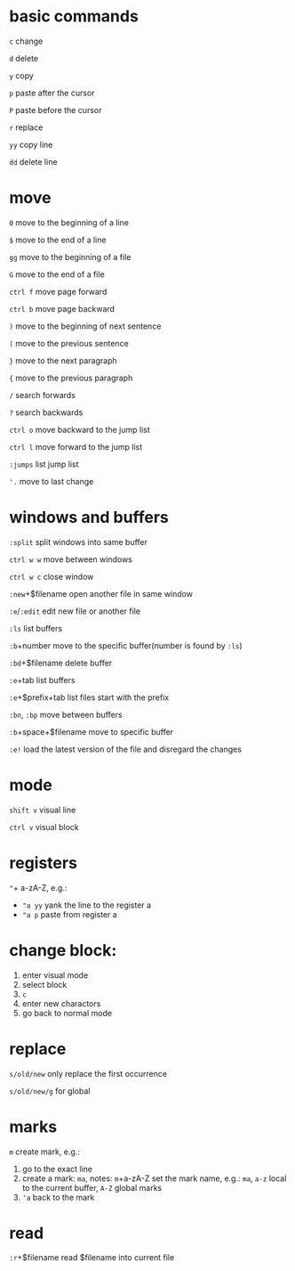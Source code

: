 # basic commands
`c` change

`d` delete

`y` copy

`p` paste after the cursor

`P` paste before the cursor

`r` replace

`yy` copy line

`dd` delete line

# move
`0` move to the beginning of a line

`$` move to the end of a line

`gg` move to the beginning of a file

`G` move to the end of a file

`ctrl f` move page forward

`ctrl b` move page backward

`)` move to the beginning of next sentence

`(` move to the previous sentence

`}` move to the next paragraph

`{` move to the previous paragraph

`/` search forwards

`?` search backwards

`ctrl o` move backward to the jump list

`ctrl l` move forward to the jump list

`:jumps` list jump list

`'.` move to last change

# windows and buffers
`:split` split windows into same buffer

`ctrl w w` move between windows

`ctrl w c` close window

`:new`+$filename open another file in same window

`:e`/`:edit` edit new file or another file

`:ls` list buffers

`:b`+number move to the specific buffer(number is found by `:ls`)

`:bd`+$filename delete buffer

`:e`+tab list buffers

`:e`+$prefix+tab list files start with the prefix

`:bn`, `:bp` move between buffers

`:b`+space+$filename move to specific buffer

`:e!` load the latest version of the file and disregard the changes


# mode
`shift v` visual line

`ctrl v` visual block

# registers
`"`+ a-zA-Z, e.g.:
- `"a yy` yank the line to the register a
- `"a p` paste from register a


# change block:
1. enter visual mode
2.  select block
3.  `c`
4.  enter new charactors
5.  go back to normal mode

# replace
`s/old/new` only replace the first occurrence

`s/old/new/g` for global

# marks
`m` create mark, e.g.:
1.  go to the exact line
2.  create a mark: `ma`, notes: `m`+a-zA-Z set the mark name, e.g.: `ma`, `a-z` local to the current buffer, `A-Z` global marks
3.  `'a` back to the mark

# read
`:r`+$filename read $filename into current file
